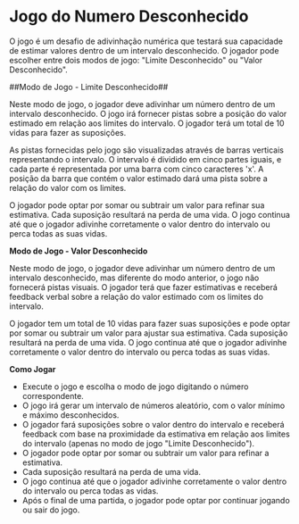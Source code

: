 # Jogo do Numero Desconhecido

O jogo é um desafio de adivinhação numérica que testará sua capacidade de estimar valores dentro de um intervalo desconhecido. O jogador pode escolher entre dois modos de jogo: "Limite Desconhecido" ou "Valor Desconhecido".

##Modo de Jogo - Limite Desconhecido##

Neste modo de jogo, o jogador deve adivinhar um número dentro de um intervalo desconhecido. O jogo irá fornecer pistas sobre a posição do valor estimado em relação aos limites do intervalo. O jogador terá um total de 10 vidas para fazer as suposições.

As pistas fornecidas pelo jogo são visualizadas através de barras verticais representando o intervalo. O intervalo é dividido em cinco partes iguais, e cada parte é representada por uma barra com cinco caracteres 'x'. A posição da barra que contém o valor estimado dará uma pista sobre a relação do valor com os limites.

O jogador pode optar por somar ou subtrair um valor para refinar sua estimativa. Cada suposição resultará na perda de uma vida. O jogo continua até que o jogador adivinhe corretamente o valor dentro do intervalo ou perca todas as suas vidas.

**Modo de Jogo - Valor Desconhecido**

Neste modo de jogo, o jogador deve adivinhar um número dentro de um intervalo desconhecido, mas diferente do modo anterior, o jogo não fornecerá pistas visuais. O jogador terá que fazer estimativas e receberá feedback verbal sobre a relação do valor estimado com os limites do intervalo.

O jogador tem um total de 10 vidas para fazer suas suposições e pode optar por somar ou subtrair um valor para ajustar sua estimativa. Cada suposição resultará na perda de uma vida. O jogo continua até que o jogador adivinhe corretamente o valor dentro do intervalo ou perca todas as suas vidas.

**Como Jogar**

* Execute o jogo e escolha o modo de jogo digitando o número correspondente.
* O jogo irá gerar um intervalo de números aleatório, com o valor mínimo e máximo desconhecidos.
* O jogador fará suposições sobre o valor dentro do intervalo e receberá feedback com base na proximidade da estimativa em relação aos limites do intervalo (apenas no modo de jogo "Limite Desconhecido").
* O jogador pode optar por somar ou subtrair um valor para refinar a estimativa.
* Cada suposição resultará na perda de uma vida.
* O jogo continua até que o jogador adivinhe corretamente o valor dentro do intervalo ou perca todas as vidas.
* Após o final de uma partida, o jogador pode optar por continuar jogando ou sair do jogo.
